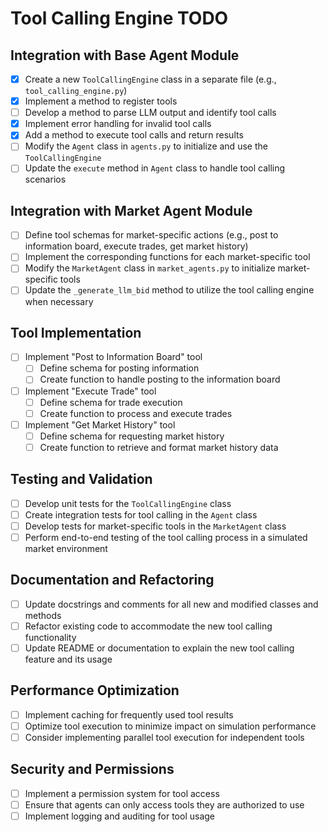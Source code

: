 # Tool Calling Engine TODO

## Integration with Base Agent Module
- [X] Create a new `ToolCallingEngine` class in a separate file (e.g., `tool_calling_engine.py`)
- [X] Implement a method to register tools 
- [ ] Develop a method to parse LLM output and identify tool calls
- [X] Implement error handling for invalid tool calls
- [X] Add a method to execute tool calls and return results
- [ ] Modify the `Agent` class in `agents.py` to initialize and use the `ToolCallingEngine`
- [ ] Update the `execute` method in `Agent` class to handle tool calling scenarios

## Integration with Market Agent Module
- [ ] Define tool schemas for market-specific actions (e.g., post to information board, execute trades, get market history)
- [ ] Implement the corresponding functions for each market-specific tool
- [ ] Modify the `MarketAgent` class in `market_agents.py` to initialize market-specific tools
- [ ] Update the `_generate_llm_bid` method to utilize the tool calling engine when necessary

## Tool Implementation
- [ ] Implement "Post to Information Board" tool
  - [ ] Define schema for posting information
  - [ ] Create function to handle posting to the information board
- [ ] Implement "Execute Trade" tool
  - [ ] Define schema for trade execution
  - [ ] Create function to process and execute trades
- [ ] Implement "Get Market History" tool
  - [ ] Define schema for requesting market history
  - [ ] Create function to retrieve and format market history data

## Testing and Validation
- [ ] Develop unit tests for the `ToolCallingEngine` class
- [ ] Create integration tests for tool calling in the `Agent` class
- [ ] Develop tests for market-specific tools in the `MarketAgent` class
- [ ] Perform end-to-end testing of the tool calling process in a simulated market environment

## Documentation and Refactoring
- [ ] Update docstrings and comments for all new and modified classes and methods
- [ ] Refactor existing code to accommodate the new tool calling functionality
- [ ] Update README or documentation to explain the new tool calling feature and its usage

## Performance Optimization
- [ ] Implement caching for frequently used tool results
- [ ] Optimize tool execution to minimize impact on simulation performance
- [ ] Consider implementing parallel tool execution for independent tools

## Security and Permissions
- [ ] Implement a permission system for tool access
- [ ] Ensure that agents can only access tools they are authorized to use
- [ ] Implement logging and auditing for tool usage
